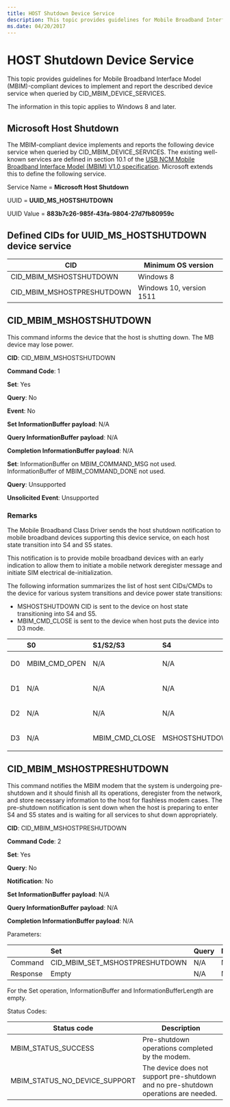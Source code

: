 ```yaml
---
title: HOST Shutdown Device Service
description: This topic provides guidelines for Mobile Broadband Interface Model (MBIM)-compliant devices to implement and report the described device service when queried by CID_MBIM_DEVICE_SERVICES.
ms.date: 04/20/2017
---
```


# HOST Shutdown Device Service


This topic provides guidelines for Mobile Broadband Interface Model (MBIM)-compliant devices to implement and report the described device service when queried by CID\_MBIM\_DEVICE\_SERVICES.

The information in this topic applies to Windows 8 and later.

## Microsoft Host Shutdown


The MBIM-compliant device implements and reports the following device service when queried by CID\_MBIM\_DEVICE\_SERVICES. The existing well-known services are defined in section 10.1 of the [USB NCM Mobile Broadband Interface Model (MBIM) V1.0 specification](https://go.microsoft.com/fwlink/p/?linkid=320791). Microsoft extends this to define the following service.

Service Name = **Microsoft Host Shutdown**

UUID = **UUID\_MS\_HOSTSHUTDOWN**

UUID Value = **883b7c26-985f-43fa-9804-27d7fb80959c**

## Defined CIDs for UUID\_MS\_HOSTSHUTDOWN device service


| CID                          | Minimum OS version       |
|------------------------------|--------------------------|
| CID\_MBIM\_MSHOSTSHUTDOWN    | Windows 8                |
| CID\_MBIM\_MSHOSTPRESHUTDOWN | Windows 10, version 1511 |

 

## CID\_MBIM\_MSHOSTSHUTDOWN


This command informs the device that the host is shutting down. The MB device may lose power.

**CID**: CID\_MBIM\_MSHOSTSHUTDOWN

**Command Code**: 1

**Set**: Yes

**Query**: No

**Event**: No

**Set InformationBuffer payload**: N/A

**Query InformationBuffer payload**: N/A

**Completion InformationBuffer payload**: N/A


 

**Set**: InformationBuffer on MBIM\_COMMAND\_MSG not used. InformationBuffer of MBIM\_COMMAND\_DONE not used.

**Query**: Unsupported

**Unsolicited Event**: Unsupported


 

### Remarks

The Mobile Broadband Class Driver sends the host shutdown notification to mobile broadband devices supporting this device service, on each host state transition into S4 and S5 states.

This notification is to provide mobile broadband devices with an early indication to allow them to initiate a mobile network deregister message and initiate SIM electrical de-initialization.

The following information summarizes the list of host sent CIDs/CMDs to the device for various system transitions and device power state transitions:

-   MSHOSTSHUTDOWN CID is sent to the device on host state transitioning into S4 and S5.
-   MBIM\_CMD\_CLOSE is sent to the device when host puts the device into D3 mode.

<table>
<colgroup>
<col width="20%" />
<col width="20%" />
<col width="20%" />
<col width="20%" />
<col width="20%" />
</colgroup>
<thead>
<tr class="header">
<th align="left"></th>
<th align="left">S0</th>
<th align="left">S1/S2/S3</th>
<th align="left">S4</th>
<th align="left">S5</th>
</tr>
</thead>
<tbody>
<tr class="odd">
<td align="left"><p>D0</p></td>
<td align="left"><p>MBIM_CMD_OPEN</p></td>
<td align="left"><p>N/A</p></td>
<td align="left"><p>N/A</p></td>
<td align="left"><p>N/A</p></td>
</tr>
<tr class="even">
<td align="left"><p>D1</p></td>
<td align="left"><p>N/A</p></td>
<td align="left"><p>N/A</p></td>
<td align="left"><p>N/A</p></td>
<td align="left"><p>N/A</p></td>
</tr>
<tr class="odd">
<td align="left"><p>D2</p></td>
<td align="left"><p>N/A</p></td>
<td align="left"><p>N/A</p></td>
<td align="left"><p>N/A</p></td>
<td align="left"><p>N/A</p></td>
</tr>
<tr class="even">
<td align="left"><p>D3</p></td>
<td align="left"><p>N/A</p></td>
<td align="left"><p>MBIM_CMD_CLOSE</p></td>
<td align="left"><p>MSHOSTSHUTDOWN</p></td>
<td align="left"><p>MSHOSTSHUTDOWN</p></td>
</tr>
</tbody>
</table>

 

## CID\_MBIM\_MSHOSTPRESHUTDOWN


This command notifies the MBIM modem that the system is undergoing pre-shutdown and it should finish all its operations, deregister from the network, and store necessary information to the host for flashless modem cases. The pre-shutdown notification is sent down when the host is preparing to enter S4 and S5 states and is waiting for all services to shut down appropriately.

**CID**: CID\_MBIM\_MSHOSTPRESHUTDOWN

**Command Code**: 2

**Set**: Yes

**Query**: No

**Notification**: No

**Set InformationBuffer payload**: N/A

**Query InformationBuffer payload**: N/A

**Completion InformationBuffer payload**: N/A


 

Parameters:

<table>
<colgroup>
<col width="25%" />
<col width="25%" />
<col width="25%" />
<col width="25%" />
</colgroup>
<thead>
<tr class="header">
<th align="left"></th>
<th align="left">Set</th>
<th align="left">Query</th>
<th align="left">Notification</th>
</tr>
</thead>
<tbody>
<tr class="odd">
<td align="left">Command</td>
<td align="left">CID_MBIM_SET_MSHOSTPRESHUTDOWN</td>
<td align="left">N/A</td>
<td align="left">N/A</td>
</tr>
<tr class="even">
<td align="left">Response</td>
<td align="left">Empty</td>
<td align="left">N/A</td>
<td align="left">N/A</td>
</tr>
</tbody>
</table>

 

For the Set operation, InformationBuffer and InformationBufferLength are empty.

Status Codes:

| Status code                       | Description                                                                         |
|-----------------------------------|-------------------------------------------------------------------------------------|
| MBIM\_STATUS\_SUCCESS             | Pre-shutdown operations completed by the modem.                                     |
| MBIM\_STATUS\_NO\_DEVICE\_SUPPORT | The device does not support pre-shutdown and no pre-shutdown operations are needed. |

 

 

 





